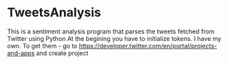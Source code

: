 # TweetsAnalysis
This is a sentiment analysis program that parses the tweets fetched from Twitter using Python
At the begining you have to initialize tokens. I have my own. To get them - go to https://developer.twitter.com/en/portal/projects-and-apps and create project
